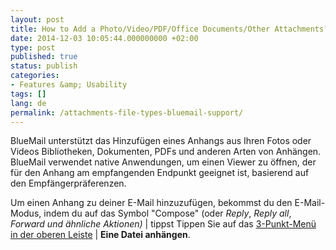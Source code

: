 ```yaml
---
layout: post
title: How to Add a Photo/Video/PDF/Office Documents/Other Attachments?
date: 2014-12-03 10:05:44.000000000 +02:00
type: post
published: true
status: publish
categories:
- Features &amp; Usability
tags: []
lang: de
permalink: /attachments-file-types-bluemail-support/
---
```


BlueMail unterstützt das Hinzufügen eines Anhangs aus Ihren Fotos oder Videos Bibliotheken, Dokumenten, PDFs und anderen Arten von Anhängen. BlueMail verwendet native Anwendungen, um einen Viewer zu öffnen, der für den Anhang am empfangenden Endpunkt geeignet ist, basierend auf den Empfängerpräferenzen.

Um einen Anhang zu deiner E-Mail hinzuzufügen, bekommst du den E-Mail-Modus, indem du auf das Symbol "Compose" (oder *Reply*, *Reply all*, *Forward und ähnliche Aktionen)* \| tippst Tippen Sie auf das [3-Punkt-Menü in der oberen Leiste](/3-dot-menu-compose) \| **Eine Datei anhängen**.
